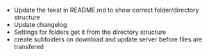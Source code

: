 - Update the tekst in README.md to show correct folder/directory structure 
- Update changelog
- Settings for folders get it from the directory structure
- create subfolders on download and update server before files are transfered